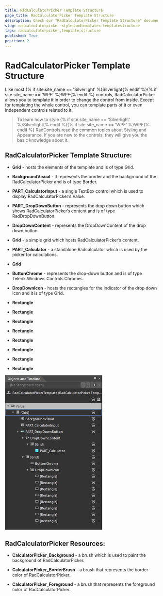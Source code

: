 ```yaml
---
title: RadCalculatorPicker Template Structure
page_title: RadCalculatorPicker Template Structure
description: Check our "RadCalculatorPicker Template Structure" documentation article for the RadCalculator WPF control.
slug: radcalculatorpicker-stylesandtemplates-templatestructure
tags: radcalculatorpicker,template,structure
published: True
position: 2
---
```


# RadCalculatorPicker Template Structure



Like most {% if site.site_name == 'Silverlight' %}Silverlight{% endif %}{% if site.site_name == 'WPF' %}WPF{% endif %} controls, RadCalculatorPicker allows you to template it in order to change the control from inside. Except for templating the whole control, you can template parts of it or even independent controls related to it.
		  

>To learn how to style {% if site.site_name == 'Silverlight' %}Silverlight{% endif %}{% if site.site_name == 'WPF' %}WPF{% endif %} RadControls read the common topics about Styling and Appearance. If you are new to the controls, they will give you the basic knowledge about it.
		  

## RadCalculatorPicker Template Structure:

* __Grid__ - hosts the elements of the template and is of type Grid.
				  

* __BackgroundVisual__ - It represents the border and the background of the RadCalculatorPicker and is of type Border.
				  

* __PART_CalculatorInput__ - a single TextBox control which is used to display RadCalculatorPicker’s Value.
				  

* __PART_DropDownButton__ - represents the drop down button which shows RadCalculatorPicker’s content and is of type RadDropDownButton.
				  

* __DropDownContent__ - represents the DropDownContent of the drop down button.
				  

* __Grid__ - a simple grid which hosts RadCalculatorPicker’s content.
				  

* __PART_Calculator__ - a standalone Radcalculator  which is used by the picker for calculations.
				  

* __Grid__

* __ButtonChrome__ - represents the drop-down button and is of type Telerik.Windows.Controls.Chromes.
				  

* __DropDownIcon__ - hosts the rectangles for the indicator of the drop down icon and it is of type Grid.
				  

* __Rectangle__

* __Rectangle__

* __Rectangle__

* __Rectangle__

* __Rectangle__

* __Rectangle__

* __Rectangle__

* __Rectangle__



![Rad Calculator Picker Template Structure](images/RadCalculatorPicker_TemplateStructure.png)

## RadCalculatorPicker Resources:

* __CalculatorPicker_Background__ - a brush which is used to paint the background of RadCalculatorPicker.
			  

* __CalculatorPicker_BorderBrush__ - a brush that represents the border color of RadCalculatorPicker.
			  

* __CalculatorPicker_Foreground__ - a brush that represents the foreground color of RadCalculatorPicker.
			  




